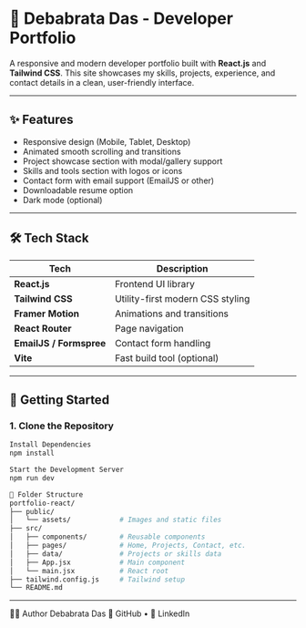 # 💼 Debabrata Das - Developer Portfolio

A responsive and modern developer portfolio built with **React.js** and **Tailwind CSS**. This site showcases my skills, projects, experience, and contact details in a clean, user-friendly interface.

---

## ✨ Features

- Responsive design (Mobile, Tablet, Desktop)
- Animated smooth scrolling and transitions
- Project showcase section with modal/gallery support
- Skills and tools section with logos or icons
- Contact form with email support (EmailJS or other)
- Downloadable resume option
- Dark mode (optional)

---

## 🛠️ Tech Stack

| Tech                    | Description                      |
| ----------------------- | -------------------------------- |
| **React.js**            | Frontend UI library              |
| **Tailwind CSS**        | Utility-first modern CSS styling |
| **Framer Motion**       | Animations and transitions       |
| **React Router**        | Page navigation                  |
| **EmailJS / Formspree** | Contact form handling            |
| **Vite**                | Fast build tool (optional)       |

---

## 🚀 Getting Started

### 1. Clone the Repository

```bash
Install Dependencies
npm install

Start the Development Server
npm run dev

📁 Folder Structure
portfolio-react/
├── public/
│   └── assets/            # Images and static files
├── src/
│   ├── components/        # Reusable components
│   ├── pages/             # Home, Projects, Contact, etc.
│   ├── data/              # Projects or skills data
│   ├── App.jsx            # Main component
│   └── main.jsx           # React root
├── tailwind.config.js     # Tailwind setup
└── README.md

```

---

🙋‍♂️ Author
Debabrata Das
🔗 GitHub • 💼 LinkedIn
